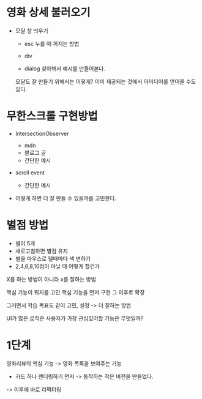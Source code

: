 # 영화 상세 불러오기
  - 모달 창 띄우기
    - esc 누를 때 꺼지는 방법
    - div

    - dialog 찾아봐서 예시를 만들어본다.


    모달도 잘 만들기 위해서는 어떻게?
    이미 제공되는 것에서 아이디어를 얻어올 수도 있다.



# 무한스크롤 구현방법
  - IntersectionObserver
    - mdn
    - 블로그 글
    - 간단한 예시

  - scroll event
    - 간단한 예시

  - 어떻게 하면 더 잘 만들 수 있을까를 고민한다.





# 별점 방법
  - 별이 5개
  - 새로고침하면 별점 유지
  - 별을 마우스로 댈때마다 색 변하기
  - 2,4,6,8,10점이 아닐 때 어떻게 할건가


  X를 하는 방법이 아니라 x를 잘하는 방법


  핵심 기능이 뭐지를 고민
  핵심 기능을 먼저 구현
  그 이후로 확장

  그러면서 학습 목표도 같이 고민, 설정 -> 더 잘하는 방법

  UI가 많은 로직은 사용자가 가장 관심있어할 기능은 무엇일까?



# 1단계

영화리뷰의 핵심 기능
  -> 영화 목록을 보여주는 기능

  + 카드 하나 랜더링하기 먼저
  -> 동작하는 작은 버전을 만들었다.

  -> 이후에 바로 리팩터링
  
  
